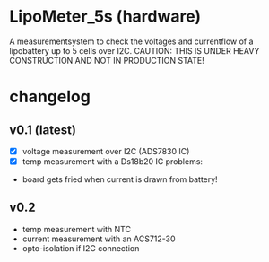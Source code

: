 # LipoMeter_5s (hardware)
A measurementsystem to check the voltages and currentflow of a lipobattery up to 5 cells over I2C.
CAUTION: THIS IS UNDER HEAVY CONSTRUCTION AND NOT IN PRODUCTION STATE!
# changelog
## v0.1 (latest)
- [x] voltage measurement over I2C (ADS7830 IC)
- [x] temp measurement with a Ds18b20 IC
problems:
- board gets fried when current is drawn from battery!
## v0.2
- temp measurement with NTC
- current measurement with an ACS712-30
- opto-isolation if I2C connection
